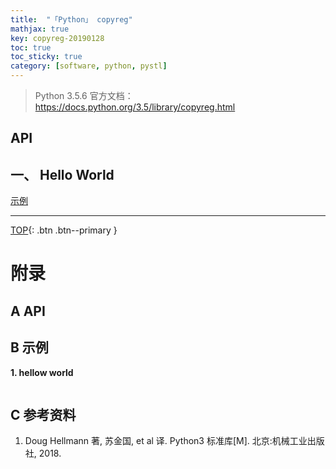 ```yaml
---
title:  "「Python」 copyreg"
mathjax: true
key: copyreg-20190128
toc: true
toc_sticky: true
category: [software, python, pystl]
---
```

<span id='head'></span>  

>Python 3.5.6 官方文档：<https://docs.python.org/3.5/library/copyreg.html>    

## API

## 一、 Hello World
[示例](#hellow_world)  



-------------------  
[TOP](#head){: .btn .btn--primary }




# 附录
## A API


## B 示例
<span id="hellow_world">**1. hellow world**</span>  


```python

```

## C 参考资料
1. Doug Hellmann 著, 苏金国, et al 译. Python3 标准库[M]. 北京:机械工业出版社, 2018.
